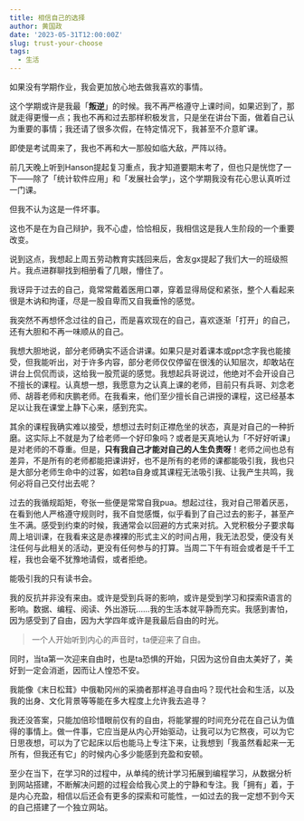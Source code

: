```yaml
---
title: 相信自己的选择
author: 黄国政
date: '2023-05-31T12:00:00Z'
slug: trust-your-choose
tags: 
  - 生活
---
```


<!--more-->

如果没有学期作业，我会更加放心地去做我喜欢的事情。

这个学期或许是我最「**叛逆**」的时候。我不再严格遵守上课时间，如果迟到了，那就走得更慢一点；我也不再和过去那样积极发言，只是坐在讲台下面，做着自己认为重要的事情；我还请了很多次假，在特定情况下，我甚至不介意旷课。

即使是考试周来了，我也不再和大一那般如临大敌，严阵以待。

前几天晚上听到Hanson提起复习重点，我才知道要期末考了，但也只是恍惚了一下——除了「统计软件应用」和「发展社会学」，这个学期我没有花心思认真听过一门课。

但我不认为这是一件坏事。

这也不是在为自己辩护，我不心虚，恰恰相反，我相信这是我人生阶段的一个重要改变。

说到这点，我想起上周五劳动教育实践回来后，舍友gx提起了我们大一的班级照片。我点进群聊找到相册看了几眼，懵住了。

我讶异于过去的自己，竟常常戴着医用口罩，穿着显得局促和紧张，整个人看起来很是木讷和拘谨，尽是一股自卑而又自我垂怜的感觉。

我突然不再想怀念过往的自己，而是喜欢现在的自己，喜欢逐渐「打开」的自己，还有大胆和不再一味顺从的自己。

我想大胆地说，部分老师确实不适合讲课。如果只是对着课本或ppt念字我也能接受，但我能听出，对于许多内容，部分老师仅仅停留在很浅的认知层次，却敢站在讲台上侃侃而谈，这给我一股荒诞的感觉。我想起兵哥说过，他绝对不会开设自己不擅长的课程。认真想一想，我愿意为之认真上课的老师，目前只有兵哥、刘念老师、胡蓉老师和庆鹏老师。在我看来，他们至少擅长自己讲授的课程，这已经基本足以让我在课堂上静下心来，感到充实。

其余的课程我确实难以接受，想想过去时刻正襟危坐的状态，真是对自己的一种折磨。这实际上不就是为了给老师一个好印象吗？或者是天真地认为「不好好听课」是对老师的不尊重。但是，**只有我自己才能对自己的人生负责呀**！老师之间也总有差异，不是所有的老师都能把课讲好，也不是所有的老师的课都能吸引我，我也只是大部分老师生命中的过客，如若ta自身或其课程无法吸引我、让我产生共鸣，我何必将自己交付出去呢？

过去的我循规蹈矩，夸张一些便是常常自我pua。想起过往，我对自己带着厌恶，在看到他人严格遵守规则时，我不自觉感慨，似乎看到了自己过去的影子，甚至产生不满。感受到约束的时候，我通常会以回避的方式来对抗。入党积极分子要求每周上培训课，在我看来这是赤裸裸的形式主义的时间占用，我无法忍受，便没有关注任何与此相关的活动，更没有任何参与的打算。当周二下午有班会或者是千千工程，我也会毫不犹豫地请假，或者拒绝。

能吸引我的只有读书会。

我的反抗并非没有来由。或许是受到兵哥的影响，或许是受到学习和探索R语言的影响。数据、编程、阅读、外出游玩……我的生活本就平静而充实。我感到害怕，因为感受到了自由，因为大学四年或许是我最后自由的时光。

> 一个人开始听到内心的声音时，ta便迎来了自由。

同时，当ta第一次迎来自由时，也是ta恐惧的开始，只因为这份自由太美好了，美好到一定会消逝，因而让人惶恐不安。

我能像《末日松茸》中俄勒冈州的采摘者那样追寻自由吗？现代社会和生活，以及我的出身、文化背景等等能在多大程度上允许我去追寻？

我还没答案，只能加倍珍惜眼前仅有的自由，将能掌握的时间充分花在自己认为值得的事情上。做一件事，它应当是从内心开始驱动，让我可以为它熬夜，可以为它日思夜想，可以为了它起床以后也能马上专注下来，让我想到「我虽然看起来一无所有，但我还有它」的时候内心多少能感到充盈和安顿。  

至少在当下，在学习R的过程中，从单纯的统计学习拓展到编程学习，从数据分析到网站搭建，不断解决问题的过程会给我心灵上的宁静和专注。我「拥有」着，于是内心充盈，相信以后还会有更多的探索和可能性，一如过去的我一定想不到今天的自己搭建了一个独立网站。
